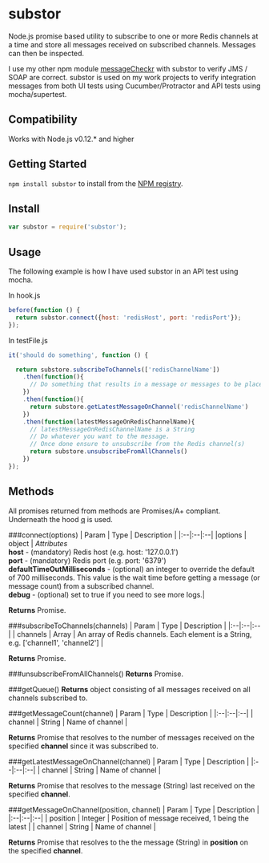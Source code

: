 substor
=======

Node.js promise based utility to subscribe to one or more Redis channels at a time and store all messages received on subscribed channels. Messages can then be inspected.

I use my other npm module [messageCheckr](https://github.com/mrbenhowl/messageCheckr) with substor to verify JMS / SOAP are correct. substor is used on my work projects to verify integration messages from both UI tests using Cucumber/Protractor and API tests using mocha/supertest.

Compatibility
------------

Works with Node.js v0.12.* and higher

Getting Started
---------------

`npm install substor` to install from the [NPM registry](https://www.npmjs.com/package/substor).

Install
-------

```javascript
var substor = require('substor');
```

Usage
-----

The following example is how I have used substor in an API test using mocha.

In hook.js

```javascript
before(function () {
  return substor.connect({host: 'redisHost', port: 'redisPort'});
});
```

In testFile.js

```javascript
it('should do something', function () {

  return substore.subscribeToChannels(['redisChannelName'])
    .then(function(){
      // Do something that results in a message or messages to be placed on Redis channel 'redisChannelName'
    })
    .then(function(){
      return substore.getLatestMessageOnChannel('redisChannelName')
    })
    .then(function(latestMessageOnRedisChannelName){
      // latestMessageOnRedisChannelName is a String
      // Do whatever you want to the message.
      // Once done ensure to unsubscribe from the Redis channel(s)
      return substore.unsubscribeFromAllChannels()
    })
});
```

Methods
-------

All promises returned from methods are Promises/A+ compliant. Underneath the hood [q](https://github.com/kriskowal/q) is used. 

###connect(options)
| Param | Type | Description |
|:--|:--|:--|
|options | object | *Attributes* <br />**host** - (mandatory) Redis host (e.g. host: '127.0.0.1') <br />**port** - (mandatory) Redis port (e.g. port: '6379') <br />**defaultTimeOutMilliseconds** - (optional) an integer to override the default of 700 milliseconds. This value is the wait time before getting a message (or message count) from a subscribed channel. <br />**debug** - (optional) set to true if you need to see more logs.|

**Returns** Promise.

###subscribeToChannels(channels)
| Param | Type | Description |
|:--|:--|:--|
| channels | Array | An array of Redis channels. Each element is a String, e.g. ['channel1', 'channel2'] |

**Returns** Promise.

###unsubscribeFromAllChannels()
**Returns** Promise. 

###getQueue()
**Returns** object consisting of all messages received on all channels subscribed to. 

###getMessageCount(channel)
| Param | Type | Description |
|:--|:--|:--|
| channel | String | Name of channel |

**Returns** Promise that resolves to the number of messages received on the specified **channel** since it was subscribed to. 

###getLatestMessageOnChannel(channel)
| Param | Type | Description |
|:--|:--|:--|
| channel | String | Name of channel |

**Returns** Promise that resolves to the message (String) last received on the specified **channel**.

###getMessageOnChannel(position, channel)
| Param | Type | Description |
|:--|:--|:--|
| position | Integer | Position of message received, 1 being the latest |
| channel | String | Name of channel |

**Returns** Promise that resolves to the the message (String) in **position** on the specified **channel**.
